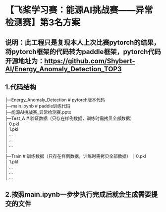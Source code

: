 # 【飞桨学习赛：能源AI挑战赛——异常检测赛】第3名方案  
## 说明：此工程只是复现本人上次比赛pytorch的结果，将pytorch框架的代码转为paddle框架，pytorch代码开源地址为：https://github.com/Shybert-AI/Energy_Anomaly_Detection_TOP3  
## 1.代码结构  
├─Energy_Anomaly_Detection                                               # pytorch版本代码   
├─main.ipynb                                                             # paddle训练代码    
├─能源AI挑战赛_异常检测赛.pptx                                                  
├─Test_A                                                                 # 验证数据（只存在样例数据，训练时需拷贝全部数据）  
│      0.pkl                                                             
│      1.pkl                                                                                                                        
│      ...                                                               
│      ...                                                               
│      ...                                                               
│                                                                        
├─Train                                                                  # 训练数据（只存在样例数据，训练时需拷贝全部数据）
│      0.pkl                                                             
│      1.pkl                                                                                                                        
│      ...                                                               
│      ...                                                               
│      ...                                                               


## 2.按照main.ipynb一步步执行完成后就会生成需要提交的文件
